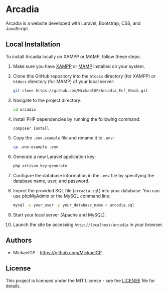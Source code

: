 # Arcadia

Arcadia is a website developed with Laravel, Bootstrap, CSS, and JavaScript.

## Local Installation

To install Arcadia locally on XAMPP or MAMP, follow these steps:

1. Make sure you have [XAMPP](https://www.apachefriends.org/index.html) or [MAMP](https://www.mamp.info/en/) installed on your system.

2. Clone this GitHub repository into the `htdocs` directory (for XAMPP) or `htdocs` directory (for MAMP) of your local server:

    ```bash
    git clone https://github.com/MickaelGP/Arcadia_Ecf_Studi.git
    ```

3. Navigate to the project directory:

    ```bash
    cd arcadia
    ```

4. Install PHP dependencies by running the following command:

    ```bash
    composer install
    ```

5. Copy the `.env.example` file and rename it to `.env`:

    ```bash
    cp .env.example .env
    ```

6. Generate a new Laravel application key:

    ```bash
    php artisan key:generate
    ```

7. Configure the database information in the `.env` file by specifying the database name, user, and password.

8. Import the provided SQL file (`arcadia.sql`) into your database. You can use phpMyAdmin or the MySQL command line:

    ```bash
    mysql -u your_user -p your_database_name < arcadia.sql
    ```

9. Start your local server (Apache and MySQL).

10. Launch the site by accessing `http://localhost/arcadia` in your browser.



## Authors

- MickaelGP - https://github.com/MickaelGP

## License

This project is licensed under the MIT License - see the [LICENSE](LICENSE) file for details.